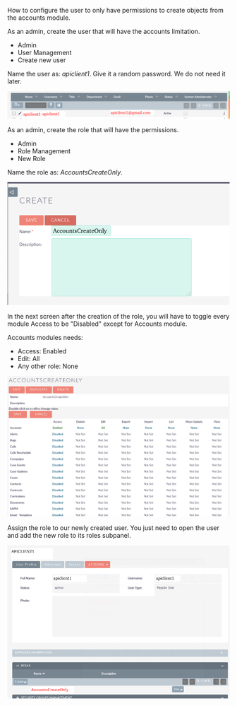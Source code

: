How to configure the user to only have permissions to create objects from the accounts module.

As an admin, create the user that will have the accounts limitation.

* Admin
* User Management
* Create new user

Name the user as: *apiclient1*. Give it a random password. We do not need it later.

![Point 2 1](../images/Point_2_1.png)

As an admin, create the role that will have the permissions.

* Admin
* Role Management
* New Role

Name the role as: *AccountsCreateOnly*.

![Point 2 2](../images/Point_2_2.png)

In the next screen after the creation of the role, you will have to toggle every module Access to be "Disabled" except for Accounts module.

Accounts modules needs:
* Access: Enabled
* Edit: All
* Any other role: None

![Point 2 3](../images/Point_2_3.png)

Assign the role to our newly created user.
You just need to open the user and add the new role to its roles subpanel.

![Point 2 4](../images/Point_2_4.png)